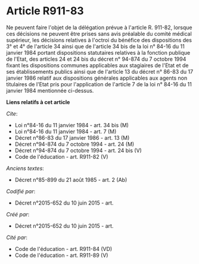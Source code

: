 # Article R911-83

Ne peuvent faire l'objet de la délégation prévue à l'article R. 911-82, lorsque ces décisions ne peuvent être prises sans
avis préalable du comité médical supérieur, les décisions relatives à l'octroi du bénéfice des dispositions des 3° et 4° de
l'article 34 ainsi que de l'article 34 bis de la loi n° 84-16 du 11 janvier 1984 portant dispositions statutaires relatives à
la fonction publique de l'Etat, des articles 24 et 24 bis du décret n° 94-874 du 7 octobre 1994 fixant les dispositions
communes applicables aux stagiaires de l'Etat et de ses établissements publics ainsi que de l'article 13 du décret n° 86-83
du 17 janvier 1986 relatif aux dispositions générales applicables aux agents non titulaires de l'Etat pris pour l'application
de l'article 7 de la loi n° 84-16 du 11 janvier 1984 mentionnée ci-dessus.

**Liens relatifs à cet article**

_Cite_:

  - Loi n°84-16 du 11 janvier 1984 - art. 34 bis (M)
  - Loi n°84-16 du 11 janvier 1984 - art. 7 (M)
  - Décret n°86-83 du 17 janvier 1986 - art. 13 (M)
  - Décret n°94-874 du 7 octobre 1994 - art. 24 (M)
  - Décret n°94-874 du 7 octobre 1994 - art. 24 bis (V)
  - Code de l'éducation - art. R911-82 (V)

_Anciens textes_:

  - Décret n°85-899 du 21 août 1985 - art. 2 (Ab)

_Codifié par_:

  - Décret n°2015-652 du 10 juin 2015 - art.

_Créé par_:

  - Décret n°2015-652 du 10 juin 2015 - art.

_Cité par_:

  - Code de l'éducation - art. R911-84 (VD)
  - Code de l'éducation - art. R911-89 (V)
